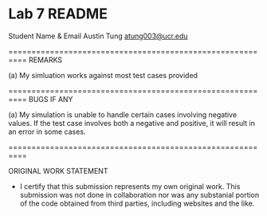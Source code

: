 
Lab 7 README
==========================================================

Student Name & Email 
Austin Tung
atung003@ucr.edu

==========================================================
REMARKS

(a) My simluation works against most test cases provided
   
==========================================================
BUGS IF ANY

(a) My simulation is unable to handle certain cases involving negative values. If the test case involves both a negative and positive, it will result in an error in some cases.

==========================================================

ORIGINAL WORK STATEMENT
- I certify that this submission represents my own original work. This submission was not done in collaboration nor was any substanial portion of the code obtained from third parties, including websites and the like.
